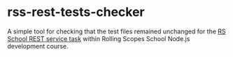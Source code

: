 # rss-rest-tests-checker

A simple tool for checking that the test files remained unchanged for the [RS School REST service task](https://github.com/rolling-scopes-school/nodejs-course-template) within Rolling Scopes School Node.js development course.
